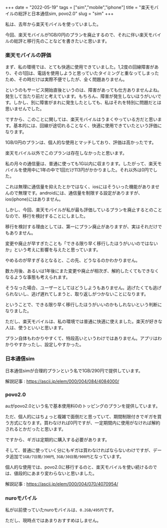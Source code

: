 +++
date = "2022-05-19"
tags = ["sim","mobile","iphone"]
title = "楽天モバイルの総評と日本通信sim, povo2.0"
slug = "sim"
+++

私は、去年から楽天モバイルを使っていました。

今回、楽天モバイルが1GB/0円のプランを廃止するので、それに伴い楽天モバイルの総評と移行先のことなどを書きたいと思います。

### 楽天モバイルの評価

まず、私の環境では、とても快適に使用できていました。1,2度の回線障害があり、その1回は、電話を使用しようと思っていたタイミングと重なってしまったため、その時だけは実際不便でしたが、全く問題ありません。

というのもサービス開始直後というのは、障害があっても仕方ありませんよね。発生して当たり前だと考えています。もちろん、障害が発生しないほうがいいです。しかし、別に障害がまれに発生したとしても、私はそれを特別に問題だとは思いませんでした。

ですから、このことに関しては、楽天モバイルはうまくやっている方だと思います。基本的には、回線が途切れることなく、快適に使用できていたという評価になります。

1GB/0円のプランは、個人的な使用とマッチしており、評価は高かったです。

楽天モバイル以外でこのプランは存在しなかったと思います。

私の月々の通信量は、普通に使っても1G以内に収まります。したがって、楽天モバイルを使用中に1年の中で1回だけ113円がかかりました。それ以外は0円でした。

これは無理に通信量を抑えたとかではなく、iosにはそういった機能がありませんので無理です。androidには、通信量を制限する設定がありますが、ios(iphone)にはありません。

しかし、今回、楽天モバイルが私が最も評価しているプランを廃止するとのことなので、移行を検討することにしました。

移行を検討する理由としては、第一にプラン廃止がありますが、実はそれだけでもありません。

変更や廃止が早すぎたことも「できる限り早く移行したほうがいいのではないか」という考えに影響を与えたと思っています。

やめるのが早すぎるとなると、この先、どうなるのかわかりません。

数カ月後、あるいは1年後にまた変更や廃止が相次ぎ、解約したくてもできなくなるような事態も考えられます。

そうなった場合、ユーザーとしてはどうしようもありません。逃げたくても逃げられないし、逃げ遅れてしまうと、取り返しがつかないことになります。

ということで、できる限り早く移行したほうがいいのかもしれないという判断になりました。

ただし、楽天モバイルは、私の環境では普通に快適に使えました。楽天が好きな人は、使うといいと思います。

プラン自体もわかりやすくて、特段高いというわけではありません。アプリはわかりやすかったし、設定しやすかった。

### 日本通信sim

日本通信simが合理的プランという名で1GB/290円で提供しています。

解説記事 : https://ascii.jp/elem/000/004/084/4084000/

### povo2.0

auがpovo2.0という名で基本使用料0のトッピングのプランを提供しています。

ただ、個人的にはちょっと複雑で面倒だと思っていて、期間制限付きでギガを買う方式になります。買わなければ0円ですが、一定期間内に使用がなければ解約されるとかだったと思います。

ですから、ギガは定期的に購入する必要があります。

そして、普通に使っていく分にもギガは買わなければならないわけですが、データ追加で`1GB/7日間/390円`, `3GB/30日間/900円`となっています。

個人的な使用では、povo2.0に移行するのと、楽天モバイルを使い続けるのでは、値段的にあまり変わらないと思いました。

解説記事 : https://ascii.jp/elem/000/004/070/4070954/

### nuroモバイル

私が以前使っていたnuroモバイルは、`0.2GB/495円`です。

ただし、現時点ではあまりおすすめはしません。
